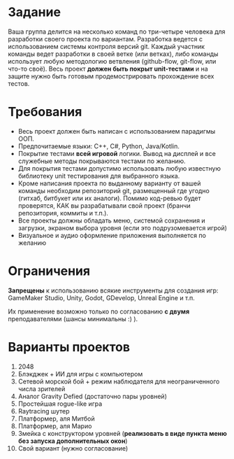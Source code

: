 # Задание
Ваша группа делится на несколько команд по три-четыре человека для разработки своего проекта по вариантам. Разработка ведется с использованием системы контроля версий git. Каждый участник команды ведет разработки в своей ветке (или ветках), либо команды использует любую методологию ветвления (github-flow, git-flow, или что-то своё).
Весь проект **должен быть покрыт unit-тестами** и на защите нужно быть готовым продемострировать прохождение всех тестов. 

# Требования
- Весь проект должен быть написан с использованием парадигмы ООП. 
- Предпочитаемые языки: C++, C#, Python, Java/Kotlin.
- Покрытие тестами **всей игровой** логики. Вывод на дисплей и все служебные методы покрываются тестами по желанию.
- Для покрытия тестами допустимо использовать любую известную библиотеку unit тестирования для выбранного языка.
- Кроме написания проекта по выданному варианту от вашей команды необходим репозиторий git, размещенный где угодно (гитхаб, битбукет или их аналоги). Помимо код-ревью будет проверятся, КАК вы разрабатывали свой проект (бранчи репозитория, коммиты и т.п.).
- Все проекты должны обладать меню, системой сохранения и загрузки, экраном выбора уровня (если это подрузомевается игрой)
- Визуальное и аудио оформление приложения выполняется по желанию

# Ограничения
**Запрещены** к использованию всякие инструменты для создания игр: GameMaker Studio, Unity, Godot, GDevelop, Unreal Engine и т.п. 

Их применение возможно только по согласованию **с двумя** преподавателями (шансы минимальны :) ).

# Варианты проектов
1. 2048
2. Блэкджек + ИИ для игры с компьютером
3. Сетевой морской бой + режим наблюдателя для неограниченного числа зрителей
4. Аналог Gravity Defied (достаточно пары уровней)
5. Простейшая rogue-like игра
6. Raytracing шутер 
7. Платформер, аля Митбой
8. Платформер, аля Марио
9. Змейка с конструктором уровней (**реализовать в виде пункта меню без запуска дополнительных окон**)
10. Свой вариант (нужно согласование)


